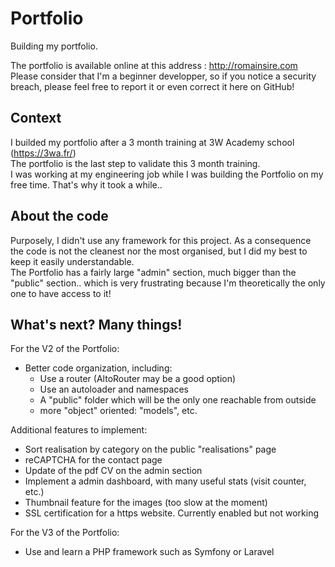 # Portfolio
Building my portfolio.

The portfolio is available online at this address : http://romainsire.com  
Please consider that I'm a beginner developper, so if you notice a security breach, please feel free to report it or even correct it here on GitHub!

## Context
I builded my portfolio after a 3 month training at 3W Academy school (https://3wa.fr/)  
The portfolio is the last step to validate this 3 month training.  
I was working at my engineering job while I was building the Portfolio on my free time. That's why it took a while..

## About the code
Purposely, I didn't use any framework for this project. As a consequence the code is not the cleanest nor the most organised, but I did my best to keep it easily understandable.  
The Portfolio has a fairly large "admin" section, much bigger than the "public" section.. which is very frustrating because I'm theoretically the only one to have access to it!

## What's next? Many things!  
For the V2 of the Portfolio:  
* Better code organization, including:
  - Use a router (AltoRouter may be a good option)  
  - Use an autoloader and namespaces  
  - A "public" folder which will be the only one reachable from outside  
  - more "object" oriented: "models", etc.  


Additional features to implement:
* Sort realisation by category on the public "realisations" page
* reCAPTCHA for the contact page
* Update of the pdf CV on the admin section
* Implement a admin dashboard, with many useful stats (visit counter, etc.)
* Thumbnail feature for the images (too slow at the moment)
* SSL certification for a https website. Currently enabled but not working

For the V3 of the Portfolio:
* Use and learn a PHP framework such as Symfony or Laravel
